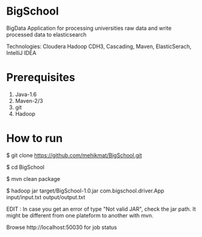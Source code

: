 BigSchool
=========

BigData Application for processing universities raw data and write processed data to elasticsearch

Technologies: Cloudera Hadoop CDH3, Cascading, Maven, ElasticSerach, IntelliJ IDEA

Prerequisites
===============
1. Java-1.6
2. Maven-2/3
3. git
4. Hadoop

How to run
===============
$ git clone https://github.com/mehikmat/BigSchool.git

$ cd BigSchool

$ mvn clean package

$ hadoop jar target/BigSchool-1.0.jar com.bigschool.driver.App input/input.txt output/output.txt

EDIT : In case you get an error of type "Not valid JAR", check the jar path. It might be different from one plateform to another with mvn.


Browse http://localhost:50030 for job status


